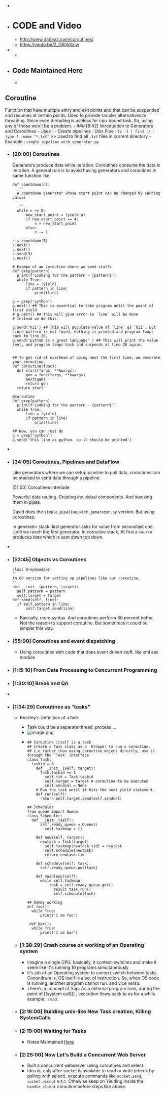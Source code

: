 -
- # CODE and Video
	- http://www.dabeaz.com/coroutines/
	- https://youtu.be/Z_OAlIhXziw
-
	-
- ## Code Maintained Here
	-
## Coroutine
 Function that have multiple entry and exit points and that can be suspended and resumes at certain points.
 Used to provide simpler alternatives to threading. Since even threading is useless for cpu-bound task. So, using any of those won't be a problem.
	- ### [8:42] Introduction to Generators and Coroutines
	- Uses :
		- Create pipeilnes : Unix Pipe : `ls -l | find ./ -type f -name "*.txt"` >> Used to find all `.txt` files in current directory
		- Example : `simple_pipeline_with_generator.py`
- ### [20:00] Coroutines
  
  Generators produce data while iteration. Coroutines consume the data in iteration. 
  A general rule is to avoid having generators and coroutines in same function like 
  
  ```
  def countdown(n):
    '''
    A countdown generator whose start point can be changed by sending values  
  
    '''
    while n >= 0:
        new_start_point = (yield n)
        if new_start_point == 4:
            n = new_start_point
        else:
            n -= 1
  
  c = countdown(5)
  c.next()
  c.next()
  c.send(3)
  c.next()
  ```
  
  
  ```(python)
  # Exampe of an coroutine where we send stuffs
  def grep(pattern):
    print(f'Looking for the pattern - {pattern}')
    while True:
        line = (yield)
        if pattern in line:
            print(line)
  
  g = grep('python')
  g.next() ## This is essential to take program until the point of first yield
  # g.next() ## This will give error is `line` will be None
  # Instead we do this
  
  g.send('hii') ## This will populate value of `line` as `hii`. But since pattern is not found, nothing is printed and program loops back to line 20.
  g.send('python is a great language' ) ## This will print the value sent, and program loops back and suspends at line 20 again. 
  
  
  ## To get rid of overhead of doing next the first time, we decorate your coroutine. 
  def coroutine(func):
    def start(*args, **kwargs):
        gen = func(*args, **kwargs)
        next(gen)
        return gen
    return start
  
  @coroutine
  def grep(pattern):
    print(f'Looking for the pattern - {pattern}')
    while True:
        line = (yield)
        if pattern in line:
            print(line)
  
  ## Now, you can just do 
  g = grep('python')
  g.send('this line as python. so it should be printed')
  ```
-
- ### [34:05] Coroutines, Pipelines and DataFlow
  
  
  Like generators where we can setup pipeline to pull data, coroutines can be stacked to send data through a pipeline.
  
  
  [51:00] Coroutines Interlude
  
  Powerful data routing. Creating individual components. And stacking them in pipes.
  
  David does the `simple_pipeline_with_generator.py` version. But using coroutines.
  
  In generator stack, last generator asks for value from secondlast one. Until we reach the first generator.
  In coroutine stack, At first a `source` produces data which is sent down top down.
-
- ### [52:45] Objects vs Coroutines
  ```(python)
  class GrepHandler:
  '''
  An OO version for setting up pipelines like our coroutine.
  '''
  def __init__(pattern, target):
    self.pattern = pattern
    self.target = target
  def send(self, line):
    if self.pattern in line:
        self.target.send(line)
  ```
	- Basically, more syntax. And coroutines perform 30 percent better.
	  Not the reason to support coroutine. But sometimes it could be simpler this way.
- ### [55:00] Coroutines and event dispatching
	- Using coroutines with code that does event driven stuff. like xml sax module
- ### [1:!5:10] From Data Processing to Concurrent Programming
- ### [1:30:10] Break and QA
-
- ### [1:34:29] Coroutines as "tasks"
	- Beazley's Definition of a task
		- Task could be a separate thread, process ...
		- ![image.png](../assets/image_1664986417003_0.png)
		- ```
		  ## Coroutine itself is a task 
		  ## Create a Task class as a  Wrapper to run a coroutine.
		  ## i.e rather than using coroutine object directly, use it through the `Task` interface
		  class Task:
		  	taskid = 0
		      def __init__(self, target):
		      	Task.taskid += 1
		          self.tid = Task.taskid
		          self.target = target # coroutine to be executed
		          self.sendval = None
		      # Run the task until it hits the next yield statement.
		      def run(self):
		      	return self.target.send(self.sendval)
		          
		  ## Scheduler
		  from queue import Queue
		  class Scheduler:
		  	def __init__(self):
		      	self.ready_queue = Queue()
		          self.taskmap = {}
		      
		      def new(self, target):
		      	newtask = Task(target)
		          self.taskmap[newtask.tid] = newtask
		          self.schedule(newtask)
		          return newtask.tid
		      
		      def schedule(self, task):
		      	self.ready_queue.put(task)
		          
		      def mainloop(self):
		      	while self.taskmap
		          	task = self.ready_queue.get()
		              result task.run()
		              self.schedule(task)
		  
		  ## Dummy working
		  def foo():
		  	while True:
		      	print('I am foo')
		          
		   def bar():
		  	while True:
		      	print('I am bar')
		  ```
	- ### [1:38:29] Crash course on working of an Operating system
		- Imagine a single CPU. basically, it context-switches and make it seem like it's running 10 programs simultaneously
		- It's job of an Operating system to context switch between tasks. Conondrum is, OS itself is a set of instruction. So, when OS code is running, another program cannot run. and vice versa.
		- There's a concept of trap. As a external program runs, during the point of [[system call]]] , execution flows back to os for a while. example : `read`.
	- ### [2:16:00] Building unix-like New Task creation, Killing SystemCalls
	- ### [2:19:00] Waiting for Tasks
		- Notes Maintained [Here](https://github.com/robinnarsinghranabhat/Python_Concurrency_Projects/blob/master/concurrency_snippets/curious_case_on_coroutines_and_concurrency/coroutine_os_03.py)
    
	- ### [2:25:00] Now Let's Build a Concurrent Web Server
		- Built a concurrent webserver using coroutines and select.
		- Idea is, only after socket is available to read or write (check by polling with select), execute commands like `socket.send`, `socket.accept` e.t.c. Othewise keep on Yielding inside the `handle_client` coroutine before steps like above.